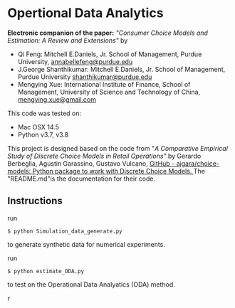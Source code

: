 # Opertional Data Analytics

**Electronic companion of the paper:** *"Consumer Choice Models and Estimation: A Review and Extensions"* by

- Qi Feng: Mitchell E.Daniels, Jr. School of Management, Purdue University, [annabellefeng@purdue.edu](mailto:annabellefeng@purdue.edu)
- J.George Shanthikumar: Mitchell E.Daniels, Jr. School of Management, Purdue University [shanthikumar@purdue.edu](mailto:shanthikumar@purdue.edu)
- Mengying Xue: International Institute of Finance, School of Management, University of Science and Technology of China, [mengying.xue@gmail.com](mailto:mengying.xue@gmail.com)



This code was tested on:

- Mac OSX 14.5
- Python v3.7, v3.8



This project is designed based on the code from "*A Comparative Empirical Study of Discrete Choice Models in Retail Operations"* by Gerardo Berbeglia, Agusti­n Garassino, Gustavo Vulcano, [GitHub - ajgara/choice-models: Python package to work with Discrete Choice Models. ](https://github.com/ajgara/choice-models)The "README.md"is the documentation for  their code.



## Instructions

run 

```
$ python Simulation_data_generate.py
```

to generate synthetic data for numerical experiments.

run 

```
$ python estimate_ODA.py
```

to test on the Operational Data Analyatics (ODA) method.

r
